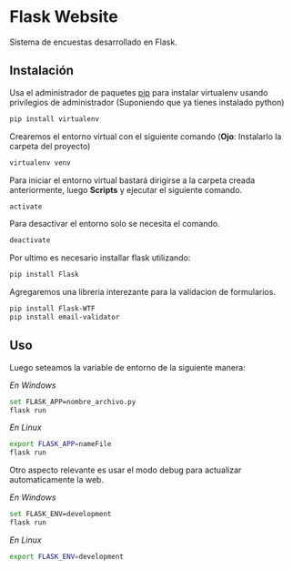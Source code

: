 # Flask Website

Sistema de encuestas desarrollado en Flask.

## Instalación

Usa el administrador de paquetes [pip](https://pip.pypa.io/en/stable/) para instalar virtualenv usando privilegios de administrador (Suponiendo que ya tienes instalado python)

```bash
pip install virtualenv
```
Crearemos el entorno virtual con el siguiente comando (**Ojo**: Instalarlo la carpeta del proyecto)

```bash
virtualenv venv
```

Para iniciar el entorno virtual bastará dirigirse a la carpeta creada anteriormente, luego **Scripts** y ejecutar el siguiente comando.

```bash
activate
```

Para desactivar el entorno solo se necesita el comando.

```bash
deactivate
```

Por ultimo es necesario installar flask utilizando:

```bash
pip install Flask
```

Agregaremos una libreria interezante para la validacion de formularios.

```bash
pip install Flask-WTF
pip install email-validator
```

## Uso

Luego seteamos la variable de entorno de la siguiente manera:

*En Windows*

```bash
set FLASK_APP=nombre_archivo.py
flask run
```

*En Linux*

```bash
export FLASK_APP=nameFile
flask run
```

Otro aspecto relevante es usar el modo debug para actualizar 
automaticamente la web.

*En Windows*

```bash
set FLASK_ENV=development
flask run
```

*En Linux*
```bash
export FLASK_ENV=development
```